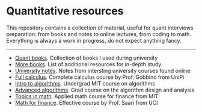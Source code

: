 # Quantitative resources

This repository contains a collection of material, useful for quant interviews preparation: from books and notes to online lectures, from coding to math. Everything is always a work in progress, do not expect anything fancy.

---

- [Quant books](https://www.geoteo.net/qmath/books). Collection of books I used during university
- [More books](https://www.geoteo.net/qmath/morebooks). List of additional resources for in-depth study
- [University notes](https://www.geoteo.net/qmath/dispense). Notes from intersting university courses found online
- [Full calculus](https://www.geoteo.net/qmath/gobbino). Complete calculus course by Prof. Gobbino from UniPi
- [Intro to algorithms](https://ocw.mit.edu/courses/6-006-introduction-to-algorithms-spring-2020/). Undergrad MIT course on algorithms
- [Advanced algorithms](https://ocw.mit.edu/courses/6-854j-advanced-algorithms-fall-2008/). Grad course on the algorithm design and analysis
- [Topics in math](https://ocw.mit.edu/courses/18-s096-topics-in-mathematics-with-applications-in-finance-fall-2013/). Applied math course for finance from MIT
- [Math for finance](https://ocw.uci.edu/courses/math_176_math_of_finance.html). Effective course by Prof. Saari from UCI
